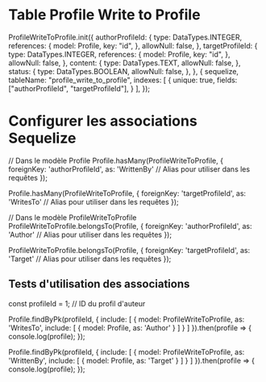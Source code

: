 # Table Profile Write to Profile 

ProfileWriteToProfile.init({
    authorProfileId: {
        type: DataTypes.INTEGER,
        references: {
            model: Profile,
            key: "id",
        },
        allowNull: false,
    },
    targetProfileId: {
        type: DataTypes.INTEGER,
        references: {
            model: Profile,
            key: "id",
        },
        allowNull: false,
    },
    content: {
        type: DataTypes.TEXT,
        allowNull: false,
    },
    status: {
        type: DataTypes.BOOLEAN,
        allowNull: false,
    },
}, {
    sequelize,
    tableName: "profile_write_to_profile",
    indexes: [
        {
            unique: true,
            fields: ["authorProfileId", "targetProfileId"],
        }
    ],
});


# Configurer les associations Sequelize 

// Dans le modèle Profile
Profile.hasMany(ProfileWriteToProfile, { 
    foreignKey: 'authorProfileId', 
    as: 'WrittenBy' // Alias pour utiliser dans les requêtes
});

Profile.hasMany(ProfileWriteToProfile, { 
    foreignKey: 'targetProfileId', 
    as: 'WritesTo' // Alias pour utiliser dans les requêtes
});

// Dans le modèle ProfileWriteToProfile
ProfileWriteToProfile.belongsTo(Profile, { 
    foreignKey: 'authorProfileId', 
    as: 'Author' // Alias pour utiliser dans les requêtes
});

ProfileWriteToProfile.belongsTo(Profile, { 
    foreignKey: 'targetProfileId', 
    as: 'Target' // Alias pour utiliser dans les requêtes
});


## Tests d'utilisation des associations 

const profileId = 1; // ID du profil d'auteur

Profile.findByPk(profileId, {
    include: [
        {
            model: ProfileWriteToProfile,
            as: 'WritesTo',
            include: [
                {
                    model: Profile,
                    as: 'Author'
                }
            ]
        }
    ]
}).then(profile => {
    console.log(profile);
});

Profile.findByPk(profileId, {
    include: [
        {
            model: ProfileWriteToProfile,
            as: 'WrittenBy',
            include: [
                {
                    model: Profile,
                    as: 'Target'
                }
            ]
        }
    ]
}).then(profile => {
    console.log(profile);
});
